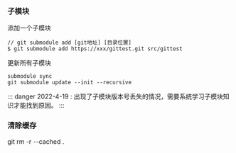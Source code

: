 ### 子模块
添加一个子模块
```
// git submodule add [git地址] [目录位置]
$ git submodule add https://xxx/gittest.git src/gittest
```

更新所有子模块
```
submodule sync
git submodule update --init --recursive
```

::: danger 
2022-4-19 : 出现了子模块版本号丢失的情况，需要系统学习子模块知识才能找到原因。
:::

### 清除缓存 
git rm -r --cached .